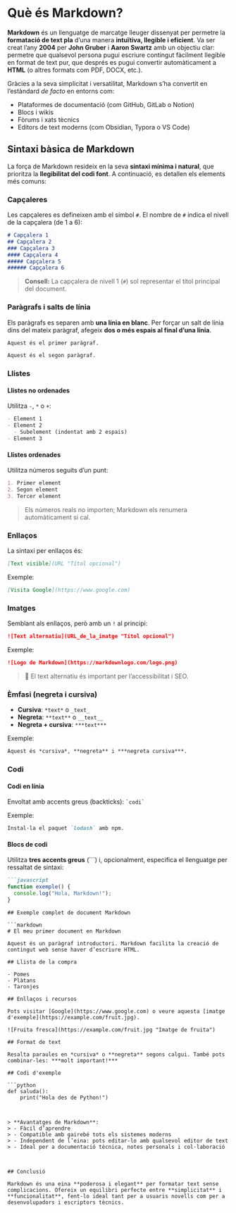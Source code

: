 # Què és Markdown?

**Markdown** és un llenguatge de marcatge lleuger dissenyat per permetre la **formatació de text pla** d’una manera **intuïtiva, llegible i eficient**. Va ser creat l’any **2004** per **John Gruber** i **Aaron Swartz** amb un objectiu clar: permetre que qualsevol persona pugui escriure contingut fàcilment llegible en format de text pur, que després es pugui convertir automàticament a **HTML** (o altres formats com PDF, DOCX, etc.).

Gràcies a la seva simplicitat i versatilitat, Markdown s’ha convertit en l’estàndard *de facto* en entorns com:

- Plataformes de documentació (com GitHub, GitLab o Notion)
- Blocs i wikis
- Fòrums i xats tècnics
- Editors de text moderns (com Obsidian, Typora o VS Code)



## Sintaxi bàsica de Markdown

La força de Markdown resideix en la seva **sintaxi mínima i natural**, que prioritza la **llegibilitat del codi font**. A continuació, es detallen els elements més comuns:

### Capçaleres

Les capçaleres es defineixen amb el símbol `#`. El nombre de `#` indica el nivell de la capçalera (de 1 a 6):

```markdown
# Capçalera 1
## Capçalera 2
### Capçalera 3
#### Capçalera 4
##### Capçalera 5
###### Capçalera 6
```

> **Consell:** La capçalera de nivell 1 (`#`) sol representar el títol principal del document.



### Paràgrafs i salts de línia

Els paràgrafs es separen amb **una línia en blanc**. Per forçar un salt de línia dins del mateix paràgraf, afegeix **dos o més espais al final d’una línia**.

```markdown
Aquest és el primer paràgraf.

Aquest és el segon paràgraf.
```



### Llistes

#### Llistes no ordenades  
Utilitza `-`, `*` o `+`:

```markdown
- Element 1
- Element 2
  - Subelement (indentat amb 2 espais)
- Element 3
```

#### Llistes ordenades  
Utilitza números seguits d’un punt:

```markdown
1. Primer element
2. Segon element
3. Tercer element
```

> Els números reals no importen; Markdown els renumera automàticament si cal.


### Enllaços

La sintaxi per enllaços és:

```markdown
[Text visible](URL "Títol opcional")
```

Exemple:

```markdown
[Visita Google](https://www.google.com)
```


### Imatges

Semblant als enllaços, però amb un `!` al principi:

```markdown
![Text alternatiu](URL_de_la_imatge "Títol opcional")
```

Exemple:

```markdown
![Logo de Markdown](https://markdownlogo.com/logo.png)
```

> 📌 El text alternatiu és important per l’accessibilitat i SEO.



### Èmfasi (negreta i cursiva)

- **Cursiva**: `*text*` o `_text_`
- **Negreta**: `**text**` o `__text__`
- **Negreta + cursiva**: `***text***`

Exemple:

```markdown
Aquest és *cursiva*, **negreta** i ***negreta cursiva***.
```



### Codi

#### Codi en línia  
Envoltat amb accents greus (backticks): `` `codi` ``

Exemple:  
```markdown
Instal·la el paquet `lodash` amb npm.
```

#### Blocs de codi  
Utilitza **tres accents greus** (```) i, opcionalment, especifica el llenguatge per ressaltat de sintaxi:

```markdown
```javascript
function exemple() {
  console.log("Hola, Markdown!");
}
```
```
## Exemple complet de document Markdown

```markdown
# El meu primer document en Markdown

Aquest és un paràgraf introductori. Markdown facilita la creació de contingut web sense haver d’escriure HTML.

## Llista de la compra

- Pomes
- Plàtans
- Taronjes

## Enllaços i recursos

Pots visitar [Google](https://www.google.com) o veure aquesta [imatge d'exemple](https://example.com/fruit.jpg).

![Fruita fresca](https://example.com/fruit.jpg "Imatge de fruita")

## Format de text

Resalta paraules en *cursiva* o **negreta** segons calgui. També pots combinar-les: ***molt important!***

## Codi d'exemple

```python
def saluda():
    print("Hola des de Python!")
```
```


> **Avantatges de Markdown**:  
> - Fàcil d’aprendre  
> - Compatible amb gairebé tots els sistemes moderns  
> - Independent de l’eina: pots editar-lo amb qualsevol editor de text  
> - Ideal per a documentació tècnica, notes personals i col·laboració



## Conclusió

Markdown és una eina **poderosa i elegant** per formatar text sense complicacions. Ofereix un equilibri perfecte entre **simplicitat** i **funcionalitat**, fent-lo ideal tant per a usuaris novells com per a desenvolupadors i escriptors tècnics.

